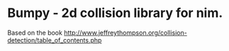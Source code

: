 # Bumpy - 2d collision library for nim.

Based on the book http://www.jeffreythompson.org/collision-detection/table_of_contents.php
